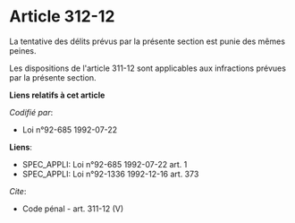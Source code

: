 # Article 312-12

La tentative des délits prévus par la présente section est punie des mêmes peines. 

Les dispositions de l'article 311-12 sont applicables aux infractions prévues par la présente section.

**Liens relatifs à cet article**

_Codifié par_:

  - Loi n°92-685 1992-07-22

**Liens**:

  - SPEC_APPLI: Loi n°92-685 1992-07-22 art. 1
  - SPEC_APPLI: Loi n°92-1336 1992-12-16 art. 373

_Cite_:

  - Code pénal - art. 311-12 (V)
